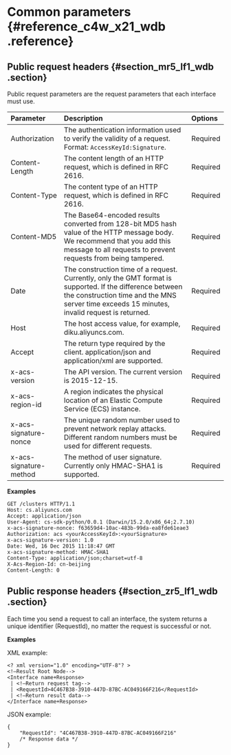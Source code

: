 # Common parameters {#reference_c4w_x21_wdb .reference}

## Public request headers {#section_mr5_lf1_wdb .section}

Public request parameters are the request parameters that each interface must use.

|Parameter|Description|Options|
|:--------|:----------|:------|
|Authorization|The authentication information used to verify the validity of a request. Format: `AccessKeyId:Signature`.|Required|
|Content-Length|The content length of an HTTP request, which is defined in RFC 2616.|Required|
|Content-Type|The content type of an HTTP request, which is defined in RFC 2616.|Required|
|Content-MD5|The Base64-encoded results converted from 128-bit MD5 hash value of the HTTP message body. We recommend that you add this message to all requests to prevent requests from being tampered.|Required|
|Date|The construction time of a request. Currently, only the GMT format is supported. If the difference between the construction time and the MNS server time exceeds 15 minutes, invalid request is returned.|Required|
|Host|The host access value, for example, diku.aliyuncs.com.|Required|
|Accept|The return type required by the client. application/json and application/xml are supported.|Required|
|x-acs-version|The API version. The current version is 2015-12-15.|Required|
|x-acs-region-id|A region indicates the physical location of an Elastic Compute Service \(ECS\) instance.|Required|
|x-acs-signature-nonce|The unique random number used to prevent network replay attacks. Different random numbers must be used for different requests.|Required|
|x-acs-signature-method|The method of user signature. Currently only HMAC-SHA1 is supported.|Required|

**Examples**

```
GET /clusters HTTP/1.1
Host: cs.aliyuncs.com
Accept: application/json
User-Agent: cs-sdk-python/0.0.1 (Darwin/15.2.0/x86_64;2.7.10)
x-acs-signature-nonce: f63659d4-10ac-483b-99da-ea8fde61eae3
Authorization: acs <yourAccessKeyId>:<yourSignature>
x-acs-signature-version: 1.0
Date: Wed, 16 Dec 2015 11:18:47 GMT
x-acs-signature-method: HMAC-SHA1
Content-Type: application/json;charset=utf-8
X-Acs-Region-Id: cn-beijing
Content-Length: 0
```

## Public response headers {#section_zr5_lf1_wdb .section}

Each time you send a request to call an interface, the system returns a unique identifier \(RequestId\), no matter the request is successful or not.

**Examples**

XML example:

```
<? xml version="1.0" encoding="UTF-8"? >
<!—Result Root Node-->
<Interface name+Response>
 | <!—Return request tag-->
 | <RequestId>4C467B38-3910-447D-87BC-AC049166F216</RequestId>
 | <!—Return result data-->
</Interface name+Response>
```

JSON example:

```
{
    "RequestId": "4C467B38-3910-447D-87BC-AC049166F216"
    /* Response data */
}
```


